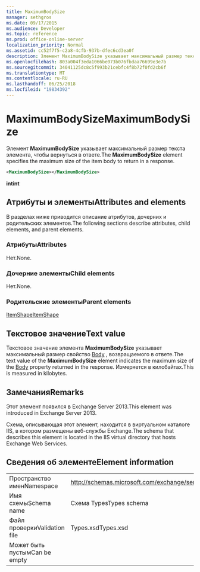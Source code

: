 ```yaml
---
title: MaximumBodySize
manager: sethgros
ms.date: 09/17/2015
ms.audience: Developer
ms.topic: reference
ms.prod: office-online-server
localization_priority: Normal
ms.assetid: cc52f7f5-c2a8-4cfb-937b-dfec6cd3ea0f
description: Элемент MaximumBodySize указывает максимальный размер текста элемента, чтобы вернуться в ответе.
ms.openlocfilehash: 803a004f3eda1066be073b076fbdaa76699e3e7b
ms.sourcegitcommit: 34041125dc8c5f993b21cebfc4f8b72f0fd2cb6f
ms.translationtype: MT
ms.contentlocale: ru-RU
ms.lasthandoff: 06/25/2018
ms.locfileid: "19834392"
---
```

# <a name="maximumbodysize"></a><span data-ttu-id="f9bde-103">MaximumBodySize</span><span class="sxs-lookup"><span data-stu-id="f9bde-103">MaximumBodySize</span></span>

<span data-ttu-id="f9bde-104">Элемент **MaximumBodySize** указывает максимальный размер текста элемента, чтобы вернуться в ответе.</span><span class="sxs-lookup"><span data-stu-id="f9bde-104">The **MaximumBodySize** element specifies the maximum size of the item body to return in a response.</span></span> 
  
```XML
<MaximumBodySize></MaximumBodySize>
```

 <span data-ttu-id="f9bde-105">**int**</span><span class="sxs-lookup"><span data-stu-id="f9bde-105">**int**</span></span>
## <a name="attributes-and-elements"></a><span data-ttu-id="f9bde-106">Атрибуты и элементы</span><span class="sxs-lookup"><span data-stu-id="f9bde-106">Attributes and elements</span></span>

<span data-ttu-id="f9bde-107">В разделах ниже приводится описание атрибутов, дочерних и родительских элементов.</span><span class="sxs-lookup"><span data-stu-id="f9bde-107">The following sections describe attributes, child elements, and parent elements.</span></span>
  
### <a name="attributes"></a><span data-ttu-id="f9bde-108">Атрибуты</span><span class="sxs-lookup"><span data-stu-id="f9bde-108">Attributes</span></span>

<span data-ttu-id="f9bde-109">Нет.</span><span class="sxs-lookup"><span data-stu-id="f9bde-109">None.</span></span>
  
### <a name="child-elements"></a><span data-ttu-id="f9bde-110">Дочерние элементы</span><span class="sxs-lookup"><span data-stu-id="f9bde-110">Child elements</span></span>

<span data-ttu-id="f9bde-111">Нет.</span><span class="sxs-lookup"><span data-stu-id="f9bde-111">None.</span></span>
  
### <a name="parent-elements"></a><span data-ttu-id="f9bde-112">Родительские элементы</span><span class="sxs-lookup"><span data-stu-id="f9bde-112">Parent elements</span></span>

[<span data-ttu-id="f9bde-113">ItemShape</span><span class="sxs-lookup"><span data-stu-id="f9bde-113">ItemShape</span></span>](itemshape.md)
  
## <a name="text-value"></a><span data-ttu-id="f9bde-114">Текстовое значение</span><span class="sxs-lookup"><span data-stu-id="f9bde-114">Text value</span></span>

<span data-ttu-id="f9bde-115">Текстовое значение элемента **MaximumBodySize** указывает максимальный размер свойство [Body](body.md) , возвращаемого в ответе.</span><span class="sxs-lookup"><span data-stu-id="f9bde-115">The text value of the **MaximumBodySize** element indicates the maximum size of the [Body](body.md) property returned in the response.</span></span> <span data-ttu-id="f9bde-116">Измеряется в килобайтах.</span><span class="sxs-lookup"><span data-stu-id="f9bde-116">This is measured in kilobytes.</span></span> 
  
## <a name="remarks"></a><span data-ttu-id="f9bde-117">Замечания</span><span class="sxs-lookup"><span data-stu-id="f9bde-117">Remarks</span></span>

<span data-ttu-id="f9bde-118">Этот элемент появился в Exchange Server 2013.</span><span class="sxs-lookup"><span data-stu-id="f9bde-118">This element was introduced in Exchange Server 2013.</span></span>
  
<span data-ttu-id="f9bde-119">Схема, описывающая этот элемент, находится в виртуальном каталоге IIS, в котором размещены веб-службы Exchange.</span><span class="sxs-lookup"><span data-stu-id="f9bde-119">The schema that describes this element is located in the IIS virtual directory that hosts Exchange Web Services.</span></span>
  
## <a name="element-information"></a><span data-ttu-id="f9bde-120">Сведения об элементе</span><span class="sxs-lookup"><span data-stu-id="f9bde-120">Element information</span></span>

|||
|:-----|:-----|
|<span data-ttu-id="f9bde-121">Пространство имен</span><span class="sxs-lookup"><span data-stu-id="f9bde-121">Namespace</span></span>  <br/> |http://schemas.microsoft.com/exchange/services/2006/types  <br/> |
|<span data-ttu-id="f9bde-122">Имя схемы</span><span class="sxs-lookup"><span data-stu-id="f9bde-122">Schema name</span></span>  <br/> |<span data-ttu-id="f9bde-123">Схема Types</span><span class="sxs-lookup"><span data-stu-id="f9bde-123">Types schema</span></span>  <br/> |
|<span data-ttu-id="f9bde-124">Файл проверки</span><span class="sxs-lookup"><span data-stu-id="f9bde-124">Validation file</span></span>  <br/> |<span data-ttu-id="f9bde-125">Types.xsd</span><span class="sxs-lookup"><span data-stu-id="f9bde-125">Types.xsd</span></span>  <br/> |
|<span data-ttu-id="f9bde-126">Может быть пустым</span><span class="sxs-lookup"><span data-stu-id="f9bde-126">Can be empty</span></span>  <br/> ||
   

